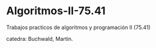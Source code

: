 # Algoritmos-II-75.41

Trabajos practicos de algoritmos y programación II (75.41) 

catedra: Buchwald, Martin. 
